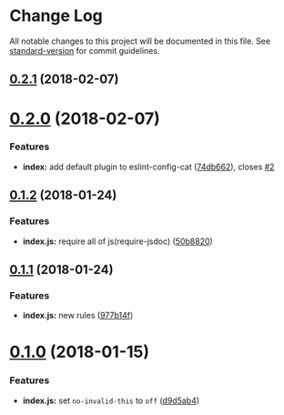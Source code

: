 # Change Log

All notable changes to this project will be documented in this file. See [standard-version](https://github.com/conventional-changelog/standard-version) for commit guidelines.

<a name="0.2.1"></a>
## [0.2.1](https://github.com/HsuTing/eslint-config-cat/compare/v0.2.0...v0.2.1) (2018-02-07)



<a name="0.2.0"></a>
# [0.2.0](http://github.com/HsuTing/eslint-config-cat/compare/v0.1.2...v0.2.0) (2018-02-07)


### Features

* **index:** add default plugin to eslint-config-cat ([74db662](http://github.com/HsuTing/eslint-config-cat/commit/74db662)), closes [#2](http://github.com/HsuTing/eslint-config-cat/issues/2)



<a name="0.1.2"></a>
## [0.1.2](https://github.com/HsuTing/eslint-config-cat/compare/v0.1.1...v0.1.2) (2018-01-24)


### Features

* **index.js:** require all of js(require-jsdoc) ([50b8820](https://github.com/HsuTing/eslint-config-cat/commit/50b8820))



<a name="0.1.1"></a>
## [0.1.1](https://github.com/HsuTing/eslint-config-cat/compare/v0.1.0...v0.1.1) (2018-01-24)


### Features

* **index.js:** new rules ([977b14f](https://github.com/HsuTing/eslint-config-cat/commit/977b14f))



<a name="0.1.0"></a>
# [0.1.0](https://github.com/HsuTing/eslint-config-cat/compare/d9d5ab4...v0.1.0) (2018-01-15)


### Features

* **index.js:** set `no-invalid-this` to `off` ([d9d5ab4](https://github.com/HsuTing/eslint-config-cat/commit/d9d5ab4))
